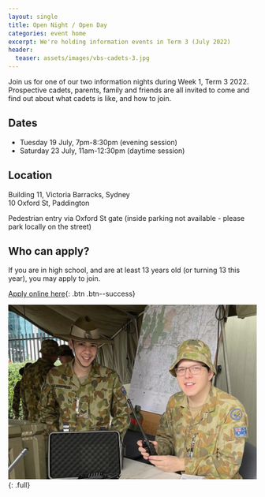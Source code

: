 ```yaml
---
layout: single
title: Open Night / Open Day
categories: event home
excerpt: We're holding information events in Term 3 (July 2022)
header:
  teaser: assets/images/vbs-cadets-3.jpg
---
```


Join us for one of our two information nights during Week 1, Term 3 2022. Prospective cadets, parents, family and friends are all invited to come and find out about what cadets is like, and how to join.

## Dates
- Tuesday 19 July, 7pm-8:30pm (evening session)
- Saturday 23 July, 11am-12:30pm (daytime session)

## Location
Building 11, Victoria Barracks, Sydney  
10 Oxford St, Paddington  

Pedestrian entry via Oxford St gate (inside parking not available - please park locally on the street)

## Who can apply? 

If you are in high school, and are at least 13 years old (or turning 13 this year), you may apply to join. 

[Apply online here]({{site.data.links.cadet_eoi_url}}){: .btn .btn--success}


![Army Cadets Open Day](/assets/images/open-day.jpg)
{: .full}
